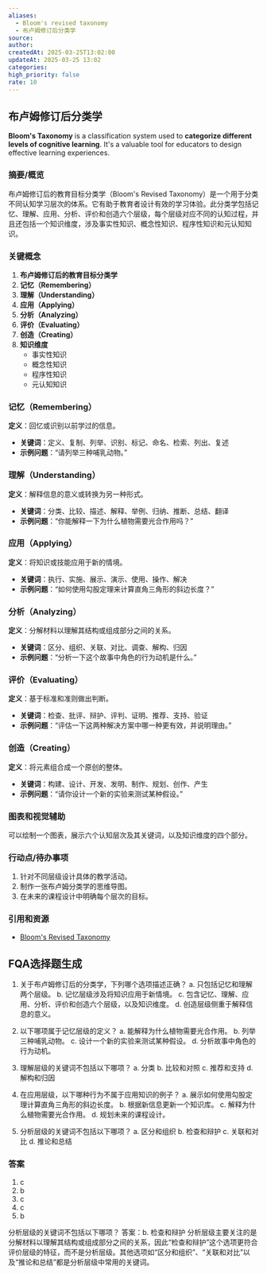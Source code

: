 ```yaml
---
aliases:
  - Bloom's revised taxonomy
  - 布卢姆修订后分类学
source: 
author: 
createdAt: 2025-03-25T13:02:00
updateAt: 2025-03-25 13:02
categories: 
high_priority: false
rate: 10
---
```


## 布卢姆修订后分类学

**Bloom's Taxonomy** is a classification system used to **categorize different levels of cognitive learning**. It's a valuable tool for educators to design effective learning experiences.

### 摘要/概览

布卢姆修订后的教育目标分类学（Bloom's Revised Taxonomy）是一个用于分类不同认知学习层次的体系。它有助于教育者设计有效的学习体验。此分类学包括记忆、理解、应用、分析、评价和创造六个层级，每个层级对应不同的认知过程，并且还包括一个知识维度，涉及事实性知识、概念性知识、程序性知识和元认知知识。

### 关键概念

1. **布卢姆修订后的教育目标分类学**
2. **记忆（Remembering）**
3. **理解（Understanding）**
4. **应用（Applying）**
5. **分析（Analyzing）**
6. **评价（Evaluating）**
7. **创造（Creating）**
8. **知识维度**
   - 事实性知识
   - 概念性知识
   - 程序性知识
   - 元认知知识

### 记忆（Remembering）

**定义**：回忆或识别以前学过的信息。

- **关键词**：定义、复制、列举、识别、标记、命名、检索、列出、复述
- **示例问题**：“请列举三种哺乳动物。”

### 理解（Understanding）

**定义**：解释信息的意义或转换为另一种形式。

- **关键词**：分类、比较、描述、解释、举例、归纳、推断、总结、翻译
- **示例问题**：“你能解释一下为什么植物需要光合作用吗？”

### 应用（Applying）

**定义**：将知识或技能应用于新的情境。

- **关键词**：执行、实施、展示、演示、使用、操作、解决
- **示例问题**：“如何使用勾股定理来计算直角三角形的斜边长度？”

### 分析（Analyzing）

**定义**：分解材料以理解其结构或组成部分之间的关系。

- **关键词**：区分、组织、关联、对比、调查、解构、归因
- **示例问题**：“分析一下这个故事中角色的行为动机是什么。”

### 评价（Evaluating）

**定义**：基于标准和准则做出判断。

- **关键词**：检查、批评、辩护、评判、证明、推荐、支持、验证
- **示例问题**：“评估一下这两种解决方案中哪一种更有效，并说明理由。”

### 创造（Creating）

**定义**：将元素组合成一个原创的整体。

- **关键词**：构建、设计、开发、发明、制作、规划、创作、产生
- **示例问题**：“请你设计一个新的实验来测试某种假设。”

### 图表和视觉辅助

可以绘制一个图表，展示六个认知层次及其关键词，以及知识维度的四个部分。

### 行动点/待办事项

1. 针对不同层级设计具体的教学活动。
2. 制作一张布卢姆分类学的思维导图。
3. 在未来的课程设计中明确每个层次的目标。

### 引用和资源

- [Bloom's Revised Taxonomy](https://en.wikipedia.org/wiki/Bloom%27s_taxonomies)

## FQA选择题生成

1. 关于布卢姆修订后的分类学，下列哪个选项描述正确？
   a. 只包括记忆和理解两个层级。
   b. 记忆层级涉及将知识应用于新情境。
   c. 包含记忆、理解、应用、分析、评价和创造六个层级，以及知识维度。
   d. 创造层级侧重于解释信息的意义。

2. 以下哪项属于记忆层级的定义？
   a. 能解释为什么植物需要光合作用。
   b. 列举三种哺乳动物。
   c. 设计一个新的实验来测试某种假设。
   d. 分析故事中角色的行为动机。

3. 理解层级的关键词不包括以下哪项？
   a. 分类
   b. 比较和对照
   c. 推荐和支持
   d. 解构和归因

4. 在应用层级，以下哪种行为不属于应用知识的例子？
   a. 展示如何使用勾股定理计算直角三角形的斜边长度。
   b. 根据新信息更新一个知识库。
   c. 解释为什么植物需要光合作用。
   d. 规划未来的课程设计。

5. 分析层级的关键词不包括以下哪项？
   a. 区分和组织
   b. 检查和辩护
   c. 关联和对比
   d. 推论和总结

### 答案

1. c
2. b
3. c
4. c
5. b

分析层级的关键词不包括以下哪项？
答案：b. 检查和辩护
分析层级主要关注的是分解材料以理解其结构或组成部分之间的关系，因此“检查和辩护”这个选项更符合评价层级的特征，而不是分析层级。其他选项如“区分和组织”、“关联和对比”以及“推论和总结”都是分析层级中常用的关键词。
